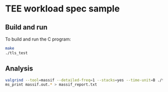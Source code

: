 # TEE workload spec sample

## Build and run

To build and run the C program:

```bash
make
./tls_test
```

## Analysis
```bash
valgrind --tool=massif --detailed-freq=1 --stacks=yes --time-unit=B ./tls_test
ms_print massif.out.* > massif_report.txt
```